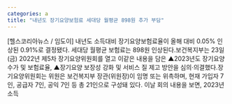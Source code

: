 ```yaml
---
categories: a
title: "내년도 장기요양보험료 세대당 월평균 898원 추가 부담"
---
```

[헬스코리아뉴스 / 임도이] 내년도 소득대비 장기요양보험료율이 올해 대비 0.05% 인상된 0.91%로 결정됐다. 세대당 월평균 보험료는 898원 인상된다.보건복지부는 23일(금) 2022년 제5차 장기요양위원회를 열고 이같은 내용을 담은 ▲2023년도 장기요양 수가 및 보험료율, ▲장기요양 보장성 강화 및 서비스 질 제고 방안을 심의‧의결했다.장기요양위원회는 위원은 보건복지부 장관(위원장)이 임명 또는 위촉하며, 현재 가입자 7인, 공급자 7인, 공익 7인 등 총 21인으로 구성돼 있다. 이날 회의 내용을 보면, 2023년 소득